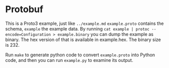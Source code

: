 # Protobuf

This is a Proto3 example, just like `../example.md`
`example.proto` contains the schema, `example` the example data.
By running `cat example | protoc --encode=Configuration > example.binary` you can dump
the example as binary. The hex version of that is available in example.hex.
The binary size is 232.

Run `make` to generate python code to convert `example.proto` into Python
code, and then you can run `example.py` to examine its output.
